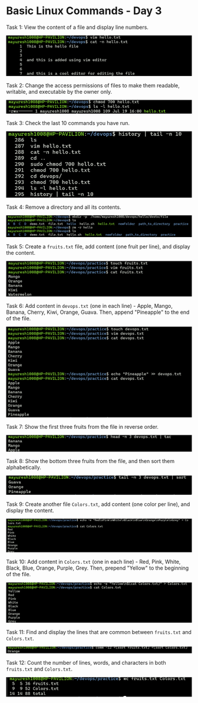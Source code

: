# Basic Linux Commands - Day 3

Task 1: View the content of a file and display line numbers.

![image](images/Screenshot%202025-07-19%20225917.png)

Task 2: Change the access permissions of files to make them readable, writable, and executable by the owner only.

![image](images/Screenshot%202025-07-19%20225934.png)

Task 3: Check the last 10 commands you have run.

![image](images/Screenshot%202025-07-19%20225943.png)

Task 4: Remove a directory and all its contents.

![image](images/Screenshot%202025-07-19%20230016.png)

Task 5: Create a `fruits.txt` file, add content (one fruit per line), and display the content.

![image](images/Screenshot%202025-07-19%20230034.png)

Task 6: Add content in `devops.txt` (one in each line) - Apple, Mango, Banana, Cherry, Kiwi, Orange, Guava. Then, append "Pineapple" to the end of the file.

![image](images/Screenshot%202025-07-19%20230049.png)

Task 7: Show the first three fruits from the file in reverse order.

![image](images/Screenshot%202025-07-19%20230102.png)

Task 8: Show the bottom three fruits from the file, and then sort them alphabetically.

![image](images/Screenshot%202025-07-19%20230113.png)

Task 9: Create another file `Colors.txt`, add content (one color per line), and display the content.

![image](images/Screenshot%202025-07-19%20230150.png)

Task 10: Add content in `Colors.txt` (one in each line) - Red, Pink, White, Black, Blue, Orange, Purple, Grey. Then, prepend "Yellow" to the beginning of the file.

![image](images/Screenshot%202025-07-19%20230205.png)

Task 11: Find and display the lines that are common between `fruits.txt` and `Colors.txt`.

![image](images/Screenshot%202025-07-19%20230218.png)

Task 12: Count the number of lines, words, and characters in both `fruits.txt` and `Colors.txt`.

![image](images/Screenshot%202025-07-19%20230228.png)
